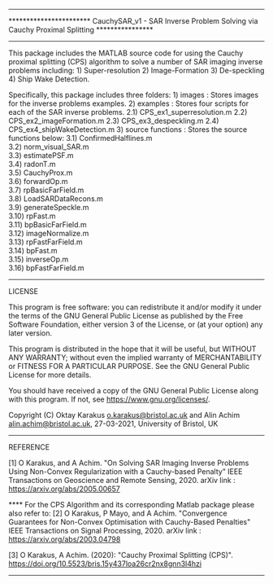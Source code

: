 *****************************************************************************************************************
*********************** CauchySAR_v1 - SAR Inverse Problem Solving via Cauchy Proximal Splitting ****************
*****************************************************************************************************************

This package includes the MATLAB source code for using the Cauchy proximal splitting (CPS) algorithm to solve a 
number of SAR imaging inverse problems including: 
	1) Super-resolution
	2) Image-Formation
	3) De-speckling
	4) Ship Wake Detection.

Specifically, this package includes three folders:
	1) images		: Stores images for the inverse problems examples.
	2) examples		: Stores four scripts for each of the SAR inverse problems.
		2.1) CPS_ex1_superresolution.m
		2.2) CPS_ex2_imageFormation.m
		2.3) CPS_ex3_despeckling.m
		2.4) CPS_ex4_shipWakeDetection.m
	3) source functions	: Stores the source functions below:
		3.1) ConfirmedHalflines.m        
		3.2) norm_visual_SAR.m            
		3.3) estimatePSF.m                
		3.4) radonT.m                     
		3.5) CauchyProx.m                 
		3.6) forwardOp.m                  
		3.7) rpBasicFarField.m            
		3.8) LoadSARDataRecons.m          
		3.9) generateSpeckle.m            
		3.10) rpFast.m                     
		3.11) bpBasicFarField.m            
		3.12) imageNormalize.m             
		3.13) rpFastFarField.m             
		3.14) bpFast.m                     
		3.15) inverseOp.m                  
		3.16) bpFastFarField.m  
		
*****************************************************************************************************************
LICENSE

This program is free software: you can redistribute it and/or modify it under the terms of the GNU General Public 
License as published by the Free Software Foundation, either version 3 of the License, or (at your option) any 
later version.

This program is distributed in the hope that it will be useful, but WITHOUT ANY WARRANTY; without even the implied 
warranty of MERCHANTABILITY or FITNESS FOR A PARTICULAR PURPOSE.  See the GNU General Public License for more details.

You should have received a copy of the GNU General Public License along with this program.  If not, 
see <https://www.gnu.org/licenses/>.

Copyright (C) Oktay Karakus <o.karakus@bristol.ac.uk> 
		and 
	      Alin Achim <alin.achim@bristol.ac.uk>, 
	      27-03-2021, University of Bristol, UK
*****************************************************************************************************************
REFERENCE

[1] O Karakus, and A Achim. "On Solving SAR Imaging Inverse Problems Using Non-Convex Regularization 
     with a Cauchy-based Penalty"  IEEE Transactions on Geoscience and Remote Sensing, 2020.
arXiv link 	: https://arxiv.org/abs/2005.00657

**** For the CPS Algorithm and its corresponding Matlab package please also refer to:
[2] O Karakus, P Mayo, and A Achim. "Convergence Guarantees for Non-Convex Optimisation with 
     Cauchy-Based Penalties" IEEE Transactions on Signal Processing, 2020.
arXiv link 	: https://arxiv.org/abs/2003.04798

[3] O Karakus, A Achim. (2020): "Cauchy Proximal Splitting (CPS)". 	
https://doi.org/10.5523/bris.15y437loa26cr2nx8gnn3l4hzi 
*****************************************************************************************************************

